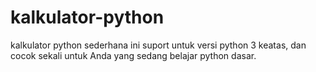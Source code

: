 # kalkulator-python
kalkulator python sederhana ini suport untuk versi python 3 keatas, dan cocok sekali untuk Anda yang sedang belajar python dasar.
